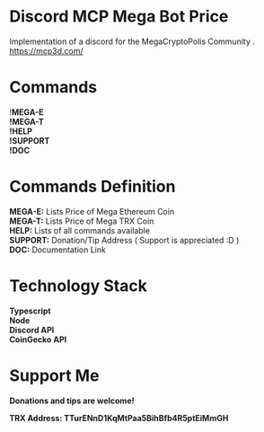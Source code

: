 # Discord MCP Mega Bot Price

Implementation of a discord for the MegaCryptoPolis Community . https://mcp3d.com/ 

# Commands
!<b>MEGA-E <br>
!MEGA-T<br>
!HELP<br>
!SUPPORT<br>
!DOC</b>


# Commands Definition

<b>MEGA-E:</b> Lists Price of Mega Ethereum Coin <br>
<b>MEGA-T:</b> Lists Price of Mega TRX Coin <br>
<b>HELP:</b> Lists of all commands available <br>
<b>SUPPORT:</b> Donation/Tip Address ( Support is appreciated :D ) <br>
<b>DOC:</b> Documentation Link <br>

# Technology Stack

<b>Typescript</b> <br>
<b>Node</b> <br>
<b>Discord API</b> <br>
<b>CoinGecko API</b> <br>

# Support Me

<b> Donations and tips are welcome! </b>

<b>TRX Address: TTurENnD1KqMtPaa5BihBfb4R5ptEiMmGH</b>
